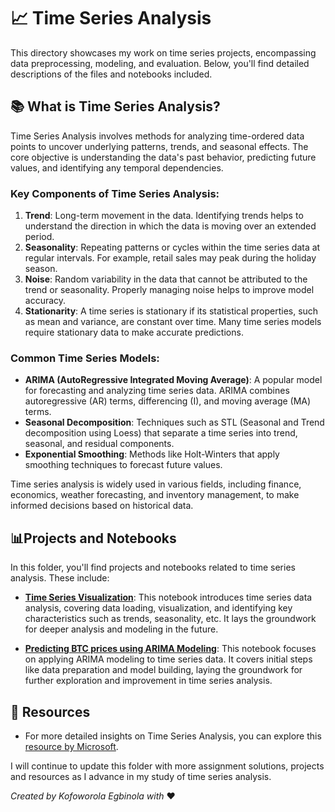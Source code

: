# 📈 Time Series Analysis
This directory showcases my work on time series projects, encompassing data preprocessing, modeling, and evaluation. Below, you'll find detailed descriptions of the files and notebooks included.

## 📚 What is Time Series Analysis?

Time Series Analysis involves methods for analyzing time-ordered data points to uncover underlying patterns, trends, and seasonal effects. The core objective is understanding the data's past behavior, predicting future values, and identifying any temporal dependencies.

### Key Components of Time Series Analysis:

1. **Trend**: Long-term movement in the data. Identifying trends helps to understand the direction in which the data is moving over an extended period.
2. **Seasonality**: Repeating patterns or cycles within the time series data at regular intervals. For example, retail sales may peak during the holiday season.
3. **Noise**: Random variability in the data that cannot be attributed to the trend or seasonality. Properly managing noise helps to improve model accuracy.
4. **Stationarity**: A time series is stationary if its statistical properties, such as mean and variance, are constant over time. Many time series models require stationary data to make accurate predictions.

### Common Time Series Models:

- **ARIMA (AutoRegressive Integrated Moving Average)**: A popular model for forecasting and analyzing time series data. ARIMA combines autoregressive (AR) terms, differencing (I), and moving average (MA) terms.
- **Seasonal Decomposition**: Techniques such as STL (Seasonal and Trend decomposition using Loess) that separate a time series into trend, seasonal, and residual components.
- **Exponential Smoothing**: Methods like Holt-Winters that apply smoothing techniques to forecast future values.

Time series analysis is widely used in various fields, including finance, economics, weather forecasting, and inventory management, to make informed decisions based on historical data.

## 📊Projects and Notebooks

In this folder, you'll find projects and notebooks related to time series analysis. These include:

- [**Time Series Visualization**](https://github.com/Kofoworola13/DSS/blob/main/Time%20Series/Visualizing_Time_Series_Datasets.ipynb): This notebook introduces time series data analysis, covering data loading, visualization, and identifying key characteristics such as trends, seasonality, etc. It lays the groundwork for deeper analysis and modeling in the future.

- [**Predicting BTC prices using ARIMA Modeling**](): This notebook focuses on applying ARIMA modeling to time series data. It covers initial steps like data preparation and model building, laying the groundwork for further exploration and improvement in time series analysis.



## 🔗 Resources
- For more detailed insights on Time Series Analysis, you can explore this [resource by Microsoft](https://github.com/microsoft/ML-For-Beginners/tree/main/7-TimeSeries).


I will continue to update this folder with more assignment solutions, projects and resources as I advance in my study of time series analysis.

*Created by Kofoworola Egbinola with* ❤️
